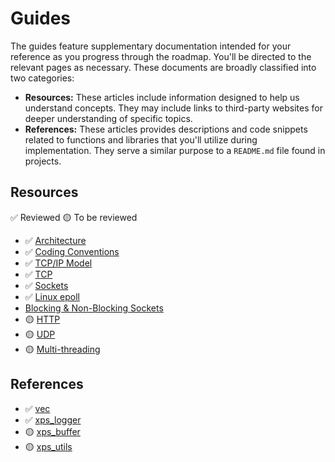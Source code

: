 # Guides

The guides feature supplementary documentation intended for your reference as you progress through the roadmap. You'll be directed to the relevant pages as necessary. These documents are broadly classified into two categories:

- **Resources:** These articles include information designed to help us understand concepts. They may include links to third-party websites for deeper understanding of specific topics.
- **References:** These articles provides descriptions and code snippets related to functions and libraries that you'll utilize during implementation. They serve a similar purpose to a `README.md` file found in projects.

## Resources

✅ Reviewed
🟡 To be reviewed

- ✅ [Architecture](/guides/resources/architecture)
- ✅ [Coding Conventions](/guides/resources/coding-conventions)
- ✅ [TCP/IP Model](/guides/resources/tcp-ip-model)
- ✅ [TCP](/guides/resources/tcp)
- ✅ [Sockets](/guides/resources/sockets)
- ✅ [Linux epoll](/guides/resources/introduction-to-linux-epoll)
- [Blocking & Non-Blocking Sockets](/guides/resources/blocking-and-non-blocking-sockets)
- 🟡 [HTTP](/guides/resources/http)
- 🟡 [UDP](/guides/resources/udp)
- 🟡 [Multi-threading](/guides/resources/multi-threading)

## References

- ✅ [vec](/guides/references/vec)
- ✅ [xps_logger](/guides/references/xps_logger)
- 🟡 [xps_buffer](/guides/references/xps_buffer)
- 🟡 [xps_utils](/guides/references/xps_utils)
